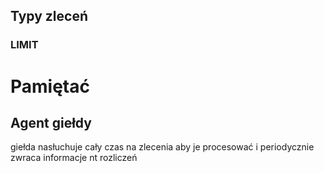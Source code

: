 ## Typy zleceń

### LIMIT




# Pamiętać

## Agent giełdy
 giełda nasłuchuje cały czas na zlecenia aby je procesować i periodycznie zwraca informacje nt rozliczeń